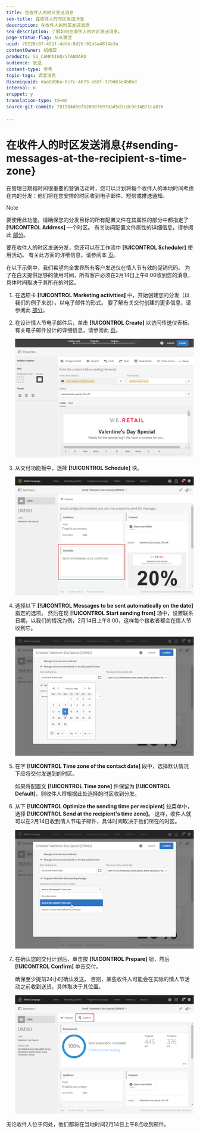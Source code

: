```yaml
---
title: 在收件人的时区发送消息
seo-title: 在收件人的时区发送消息
description: 在收件人的时区发送消息
seo-description: 了解如何在收件人的时区发送消息。
page-status-flag: 从未激活
uuid: 70228c07-451f-4ddb-8d26-92a5a4814e3a
contentOwner: 绍维亚
products: SG_CAMPAIGN/STANDARD
audience: 发送
content-type: 参考
topic-tags: 调度消息
discoiquuid: daa980ba-8c7c-4673-a68f-379d63e4b8bd
internal: n
snippet: y
translation-type: tm+mt
source-git-commit: 781904d58f520987e978ad5d1cdc9e34871ca876

---
```



# 在收件人的时区发送消息{#sending-messages-at-the-recipient-s-time-zone}

在管理日期和时间很重要的营销活动时，您可以计划将每个收件人的本地时间考虑在内的分发：他们将在您安排的时区收到电子邮件、短信或推送通知。

>[!NOTE]
>
>要使用此功能，请确保您的分发目标的所有配置文件在其属性的部分中都指定了 **[!UICONTROL Address]** 一个时区。 有关访问配置文件属性的详细信息，请参阅此 [部分](../../audiences/using/editing-profiles.md)。

要在收件人的时区发送分发，您还可以在工作流中 **[!UICONTROL Scheduler]** 使用活动。 有关此方面的详细信息，请参阅本 [页](../../automating/using/scheduler.md)。

在以下示例中，我们希望向全世界所有客户发送仅在情人节有效的促销代码。 为了在白天提供足够的使用时间，所有客户必须在2月14日上午8:00收到您的消息，具体时间取决于其所在的时区。

1. 在选项卡 **[!UICONTROL Marketing activities]** 中，开始创建您的分发（以我们的例子来说），以电子邮件的形式。 要了解有关交付创建的更多信息，请参阅此 [部分](../../channels/using/creating-an-email.md)。
1. 在设计情人节电子邮件后，单击 **[!UICONTROL Create]** 以访问传送仪表板。 有关电子邮件设计的详细信息，请参阅此 [页](../../designing/using/personalization.md#example-email-personalization)。

   ![](assets/send-time_opt_valentine_1.png)

1. 从交付功能板中，选择 **[!UICONTROL Schedule]** 块。

   ![](assets/send-time_opt_valentine_2.png)

1. 选择以下 **[!UICONTROL Messages to be sent automatically on the date]** 指定的选项。 然后在现 **[!UICONTROL Start sending from]** 场中，设置联系日期，以我们的情况为例，2月14日上午8:00，这样每个接收者都会在情人节收到它。

   ![](assets/send-time_opt_valentine.png)

1. 在字 **[!UICONTROL Time zone of the contact date]** 段中，选择默认情况下应将交付发送到的时区。

   如果将配置文 **[!UICONTROL Time zone]** 件保留为 **[!UICONTROL Default]**，则收件人将根据此处选择的时区收到分发。

1. 从下 **[!UICONTROL Optimize the sending time per recipient]** 拉菜单中，选择 **[!UICONTROL Send at the recipient's time zone]**。 这样，收件人就可以在2月14日收到情人节电子邮件，具体时间取决于他们所在的时区。

   ![](assets/send-time_opt_valentine_3.png)

1. 在确认您的交付计划后，单击按 **[!UICONTROL Prepare]** 钮，然后 **[!UICONTROL Confirm]** 单击交付。

   确保至少提前24小时确认发送。 否则，某些收件人可能会在实际的情人节活动之前收到送货，具体取决于其位置。

   ![](assets/send-time_opt_valentine_4.png)

无论收件人位于何处，他们都将在当地时间2月14日上午8点收到邮件。

